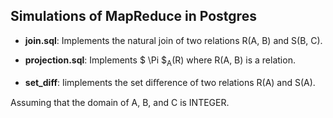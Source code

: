 ## Simulations of MapReduce in Postgres ##

* __join.sql__:  Implements the natural join of two relations R(A, B) and S(B, C).

* __projection.sql__:  Implements $ \Pi $<sub>A</sub>(R) where R(A, B) is a relation.

* __set_diff__: Iimplements the set diﬀerence of two relations R(A) and S(A).

Assuming that the domain of A, B, and C is INTEGER.
